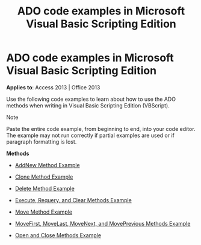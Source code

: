 ﻿---
title: ADO code examples in Microsoft Visual Basic Scripting Edition
TOCTitle: ADO code examples in Microsoft Visual Basic Scripting Edition
ms:assetid: 841a7005-9f04-ecbf-fd8f-d924b7cbfce0
ms:mtpsurl: https://msdn.microsoft.com/library/JJ249575(v=office.15)
ms:contentKeyID: 48546024
ms.date: 09/18/2015
mtps_version: v=office.15
---

# ADO code examples in Microsoft Visual Basic Scripting Edition


**Applies to**: Access 2013 | Office 2013

Use the following code examples to learn about how to use the ADO methods when writing in Visual Basic Scripting Edition (VBScript).


> [!NOTE]
> Paste the entire code example, from beginning to end, into your code editor. The example may not run correctly if partial examples are used or if paragraph formatting is lost.



**Methods**

  - [AddNew Method Example](addnew-method-example-vbscript.md)

  - [Clone Method Example](clone-method-example-vbscript.md)

  - [Delete Method Example](delete-method-example-vbscript.md)

  - [Execute, Requery, and Clear Methods Example](execute-requery-and-clear-methods-example-vbscript.md)

  - [Move Method Example](move-method-example-vbscript.md)

  - [MoveFirst, MoveLast, MoveNext, and MovePrevious Methods Example](movefirst-movelast-movenext-and-moveprevious-methods-example-vbscript.md)

  - [Open and Close Methods Example](open-and-close-methods-example-vbscript.md)

